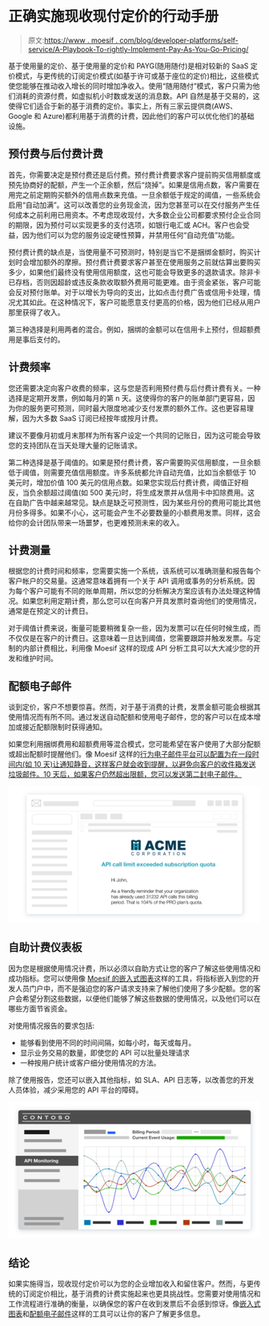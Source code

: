 # 正确实施现收现付定价的行动手册

> 原文:[https://www . moesif . com/blog/developer-platforms/self-service/A-Playbook-To-rightly-Implement-Pay-As-You-Go-Pricing/](https://www.moesif.com/blog/developer-platforms/self-service/A-Playbook-To-Properly-Implement-Pay-As-You-Go-Pricing/)

基于使用量的定价、基于使用量的定价和 PAYG(随用随付)是相对较新的 SaaS 定价模式，与更传统的订阅定价模式(如基于许可或基于座位的定价)相比，这些模式使您能够在推动收入增长的同时增加净收入。使用“随用随付”模式，客户只需为他们消耗的资源付费，如虚拟机小时数或发送的消息数。API 自然是基于交易的，这使得它们适合于新的基于消费的定价。事实上，所有三家云提供商(AWS、Google 和 Azure)都利用基于消费的计费，因此他们的客户可以优化他们的基础设施。

## 预付费与后付费计费

首先，你需要决定是预付费还是后付费。预付费计费要求客户提前购买信用额度或预先协商好的配额，产生一个正余额，然后“烧掉”。如果是信用点数，客户需要在用完之前定期购买额外的信用点数来充值。一旦余额低于规定的阈值，一些系统会启用“自动加满”。这可以改善您的业务现金流，因为您甚至可以在交付服务产生任何成本之前利用已用资本。不考虑现收现付，大多数企业公司都要求预付企业合同的期限，因为预付可以实现更多的支付选项，如银行电汇或 ACH。客户也会受益，因为他们可以为您的服务设定硬性预算，并禁用任何“自动充值”功能。

预付费计费的缺点是，当使用量不可预测时，特别是当它不是捆绑金额时，购买计划时会增加额外的摩擦。预付费计费要求客户甚至在使用服务之前就估算出要购买多少，如果他们最终没有使用信用额度，这也可能会导致更多的退款请求。除非卡已存档，否则因超龄或违反条款收取额外费用可能更难。由于资金紧张，客户可能会反对预付账单。对于以增长为导向的支出，比如点击付费广告或信用卡处理，情况尤其如此。在这种情况下，客户可能愿意支付更高的价格，因为他们已经从用户那里获得了收入。

第三种选择是利用两者的混合。例如，捆绑的金额可以在信用卡上预付，但超额费用是事后支付的。

## 计费频率

您还需要决定向客户收费的频率，这与您是否利用预付费与后付费计费有关。一种选择是定期开发票，例如每月的第 n 天。这使得你的客户的账单部门更容易，因为你的服务更可预测，同时最大限度地减少支付发票的额外工作。这也更容易理解，因为大多数 SaaS 订阅已经按年或按月计费。

建议不要像月初或月末那样为所有客户设定一个共同的记账日，因为这可能会导致您的支持团队在当天处理大量的记账请求。

第二种选择是基于阈值的。如果是预付费计费，客户需要购买信用额度，一旦余额低于阈值，则需要充值信用额度。许多系统都允许自动充值，比如当余额低于 10 美元时，增加价值 100 美元的信用点数。如果您实现后付费计费，阈值正好相反，当负余额超过阈值(如 500 美元)时，将生成发票并从信用卡中扣除费用。这在自助广告中越来越常见。缺点是缺乏可预测性，因为某些月份的费用可能比其他月份多得多。如果不小心，这可能会产生不必要数量的小额费用发票。同样，这会给你的会计团队带来一场噩梦，也更难预测未来的收入。

## 计费测量

根据您的计费时间和频率，您需要实施一个系统，该系统可以准确测量和报告每个客户帐户的交易量。这通常意味着拥有一个关于 API 调用或事务的分析系统。因为每个客户可能有不同的账单周期，所以您的分析解决方案应该有办法处理这种情况。如果您利用定期计费，那么您可以在向客户开具发票时查询他们的使用情况，通常是在预定义的计费日。

对于阈值计费来说，衡量可能要稍微复杂一些，因为发票可以在任何时候生成，而不仅仅是在客户的计费日。这意味着一旦达到阈值，您需要跟踪并触发发票。与定制的内部计费相比，利用像 Moesif 这样的现成 API 分析工具可以大大减少您的开发和维护时间。

## 配额电子邮件

谈到定价，客户不想要惊喜。然而，对于基于消费的计费，发票金额可能会根据其使用情况而有所不同。通过发送自动配额和使用电子邮件，您的客户可以在成本增加或接近配额限制时获得通知。

如果您利用捆绑费用和超额费用等混合模式，您可能希望在客户使用了大部分配额或超出配额时提醒他们。像 Moesif 这样的[行为电子邮件平台可以配置为在一段时间内(如 10 天)让通知静音，这样客户就会收到提醒，以避免向客户的收件箱发送垃圾邮件。10 天后，如果客户仍然超出限额，您可以发送第二封电子邮件。](https://www.moesif.com/features/user-behavioral-emails)

![Subscription quota emails](img/e34ce37952c8d0051e65d45a2ba82ba6.png)

## 自助计费仪表板

因为您是根据使用情况计费，所以必须以自助方式让您的客户了解这些使用情况和成功指标。您可以使用像 [Moesif 的嵌入式图表](https://www.moesif.com/features/embedded-api-logs)这样的工具，将指标嵌入到您的开发人员门户中，而不是强迫您的客户请求支持来了解他们使用了多少配额。您的客户会希望分割这些数据，以便他们能够了解这些数据的使用情况，以及他们可以在哪些方面节省资金。

对使用情况报告的要求包括:

*   能够看到使用不同的时间间隔，如每小时，每天或每月。
*   显示业务交易的数量，即使您的 API 可以批量处理请求
*   一种按用户统计或客户细分使用情况的方法。

除了使用报告，您还可以嵌入其他指标，如 SLA、API 日志等，以改善您的开发人员体验，减少采用您的 API 平台的障碍。

![Embedded billing dashboard](img/214e0988caf720f951a9534ea6291070.png)

## 结论

如果实施得当，现收现付定价可以为您的企业增加收入和留住客户。然而，与更传统的订阅定价相比，基于消费的计费实施起来也更具挑战性。您需要对使用情况和工作流程进行准确的衡量，以确保您的客户在收到发票后不会感到惊讶。像[嵌入式图表](https://www.moesif.com/features/embedded-api-logs)和[配额电子邮件](https://www.moesif.com/features/user-behavioral-emails)这样的工具可以让你的客户了解更多信息。